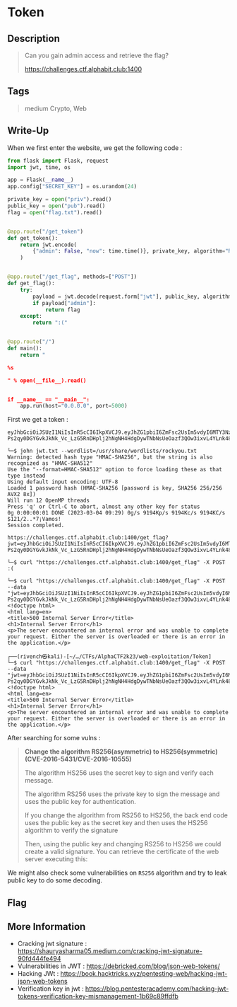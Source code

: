 # Token

## Description

> Can you gain admin access and retrieve the flag?
> 
> https://challenges.ctf.alphabit.club:1400 

## Tags

> medium Crypto, Web

## Write-Up

When we first enter the website, we get the following code :

```py
from flask import Flask, request
import jwt, time, os

app = Flask(__name__)
app.config["SECRET_KEY"] = os.urandom(24)

private_key = open("priv").read()
public_key = open("pub").read()
flag = open("flag.txt").read()


@app.route("/get_token")
def get_token():
    return jwt.encode(
        {"admin": False, "now": time.time()}, private_key, algorithm="RS256"
    )


@app.route("/get_flag", methods=["POST"])
def get_flag():
    try:
        payload = jwt.decode(request.form["jwt"], public_key, algorithms=["RS256"])
        if payload["admin"]:
            return flag
    except:
        return ":("


@app.route("/")
def main():
    return "

%s

" % open(__file__).read()


if __name__ == "__main__":
    app.run(host="0.0.0.0", port=5000)
```

First we get a token :

```
eyJhbGciOiJSUzI1NiIsInR5cCI6IkpXVCJ9.eyJhZG1pbiI6ZmFsc2UsIm5vdyI6MTY3NzkxODMyMC44ODc3Mzk0fQ.D8vcWy_Ib9WTPsmeCaaj2FBrSZ4WIiMskVqVQM9cYeqKRAMDbrc9LP3P-Ps2qy0DGYGvkJkNk_Vc_LzG5RnDHplj2hNgNH4HdgDywTNbNsUeOazf3QOw3ixvL4YLnk48qg
```

```
└─$ john jwt.txt --wordlist=/usr/share/wordlists/rockyou.txt
Warning: detected hash type "HMAC-SHA256", but the string is also recognized as "HMAC-SHA512"
Use the "--format=HMAC-SHA512" option to force loading these as that type instead
Using default input encoding: UTF-8
Loaded 1 password hash (HMAC-SHA256 [password is key, SHA256 256/256 AVX2 8x])
Will run 12 OpenMP threads
Press 'q' or Ctrl-C to abort, almost any other key for status
0g 0:00:00:01 DONE (2023-03-04 09:29) 0g/s 9194Kp/s 9194Kc/s 9194KC/s $121/2..*7¡Vamos!
Session completed. 
```

```
https://challenges.ctf.alphabit.club:1400/get_flag?jwt=eyJhbGciOiJSUzI1NiIsInR5cCI6IkpXVCJ9.eyJhZG1pbiI6ZmFsc2UsIm5vdyI6MTY3NzkxODMyMC44ODc3Mzk0fQ.D8vcWy_Ib9WTPsmeCaaj2FBrSZ4WIiMskVqVQM9cYeqKRAMDbrc9LP3P-Ps2qy0DGYGvkJkNk_Vc_LzG5RnDHplj2hNgNH4HdgDywTNbNsUeOazf3QOw3ixvL4YLnk48qg
```

```
└─$ curl "https://challenges.ctf.alphabit.club:1400/get_flag" -X POST
:(
```

```
└─$ curl "https://challenges.ctf.alphabit.club:1400/get_flag" -X POST --data "jwt=eyJhbGciOiJSUzI1NiIsInR5cCI6IkpXVCJ9.eyJhZG1pbiI6ZmFsc2UsIm5vdyI6MTY3NzkxODMyMC44ODc3Mzk0fQ.D8vcWy_Ib9WTPsmeCaaj2FBrSZ4WIiMskVqVQM9cYeqKRAMDbrc9LP3P-Ps2qy0DGYGvkJkNk_Vc_LzG5RnDHplj2hNgNH4HdgDywTNbNsUeOazf3QOw3ixvL4YLnk48qg"
<!doctype html>
<html lang=en>
<title>500 Internal Server Error</title>
<h1>Internal Server Error</h1>
<p>The server encountered an internal error and was unable to complete your request. Either the server is overloaded or there is an error in the application.</p>

┌──(rivench㉿kali)-[~/…/CTFs/AlphaCTF2k23/web-exploitation/Token]
└─$ curl "https://challenges.ctf.alphabit.club:1400/get_flag" -X POST --data "jwt=eyJhbGciOiJSUzI1NiIsInR5cCI6IkpXVCJ9.eyJhZG1pbiI6ZmFsc2UsIm5vdyI6MTY3NzkxODMyMC44ODc3Mzk0fQ.D8vcWy_Ib9WTPsmeCaaj2FBrSZ4WIiMskVqVQM9cYeqKRAMDbrc9LP3P-Ps2qy0DGYGvkJkNk_Vc_LzG5RnDHplj2hNgNH4HdgDywTNbNsUeOazf3QOw3ixvL4YLnk48qg"
<!doctype html>
<html lang=en>
<title>500 Internal Server Error</title>
<h1>Internal Server Error</h1>
<p>The server encountered an internal error and was unable to complete your request. Either the server is overloaded or there is an error in the application.</p>

```

After searching for some vulns :

> **Change the algorithm RS256(asymmetric) to HS256(symmetric) (CVE-2016-5431/CVE-2016-10555)**
>
> The algorithm HS256 uses the secret key to sign and verify each message.
> 
> The algorithm RS256 uses the private key to sign the message and uses the public key for authentication.
> 
> If you change the algorithm from RS256 to HS256, the back end code uses the public key as the secret key and then uses the HS256 algorithm to verify the signature
> 
> Then, using the public key and changing RS256 to HS256 we could create a valid signature. You can retrieve the certificate of the web server executing this:

We might also check some vulnerabilities on `RS256` algorithm and try to leak public key to do some decoding.


## Flag



## More Information

 - Cracking jwt signature : https://shauryasharma05.medium.com/cracking-jwt-signature-90fd444fe494
 - Vulnerabilities in JWT : https://debricked.com/blog/json-web-tokens/
 - Hacking JWt : https://book.hacktricks.xyz/pentesting-web/hacking-jwt-json-web-tokens
 - Verification key in jwt : https://blog.pentesteracademy.com/hacking-jwt-tokens-verification-key-mismanagement-1b69c89ffdfb
